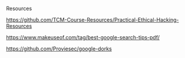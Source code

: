 Resources

https://github.com/TCM-Course-Resources/Practical-Ethical-Hacking-Resources

https://www.makeuseof.com/tag/best-google-search-tips-pdf/

https://github.com/Proviesec/google-dorks